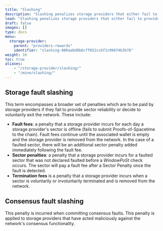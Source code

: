 ```yaml
---
title: "Slashing"
description: "Slashing penalizes storage providers that either fail to provide reliable uptime or act maliciously against the network."
lead: "Slashing penalizes storage providers that either fail to provide reliable uptime or act maliciously against the network. In Filecoin, storage providers are succeptible to two different kinds of slashing: _storage fault slashing_, and _consensus fault slashing_."
draft: false
images: []
type: docs
menu:
  storage-provider:
    parent: "providers-rewards"
    identifier: "slashing-080aabd0b6cff052ccbf1c996f4b3b78"
weight: 10
toc: true
aliases:
    - "/storage-provider/slashing/"
    - "/mine/slashing/"
---
```


## Storage fault slashing

This term encompasses a broader set of penalties which are to be paid by storage providers if they fail to provide sector reliability or decide to voluntarily exit the network. These include:

- **Fault fees**: a penalty that a storage provider incurs for each day a storage provider's sector is offline (fails to submit Proofs-of-Spacetime to the chain). Fault fees continue until the associated wallet is empty and the storage provider is removed from the network. In the case of a faulted sector, there will be an additional sector penalty added immediately following the fault fee.
- **Sector penalties**: a penalty that a storage provider incurs for a faulted sector that was not declared faulted before a _WindowPoSt_ check occurs. The sector will pay a fault fee after a Sector Penalty once the fault is detected.
- **Termination fees** is a penalty that a storage provider incurs when a sector is voluntarily or involuntarily terminated and is removed from the network.

## Consensus fault slashing

This penalty is incurred when committing consensus faults. This penalty is applied to storage providers that have acted maliciously against the network's consensus functionality.
